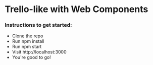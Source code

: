 # Trello-like with Web Components

### Instructions to get started:
* Clone the repo
* Run npm install
* Run npm start
* Visit http://localhost:3000
* You're good to go!
